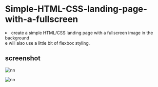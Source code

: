 # Simple-HTML-CSS-landing-page-with-a-fullscreen
<li>create a simple HTML/CSS landing page with a fullscreen image in the background</li>
e will also use a little bit of flexbox styling.



## screenshot

![nn](https://user-images.githubusercontent.com/12325386/29310144-39d4b9d4-81df-11e7-9f9e-acdccfb3bb64.JPG)

![nn](https://user-images.githubusercontent.com/12325386/29310235-874b9854-81df-11e7-961b-f4054440c5d5.JPG)
